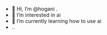 - 👋 Hi, I’m @hogani .
- 👀 I’m interested in ai 
- 🌱 I’m currently learning how to use ai 
- ..
  

<!---
hogani/hogani is a ✨ special ✨ repository because its `README.md` (this file) appears on your GitHub profile.
You can click the Preview link to take a look at your changes.
--->
